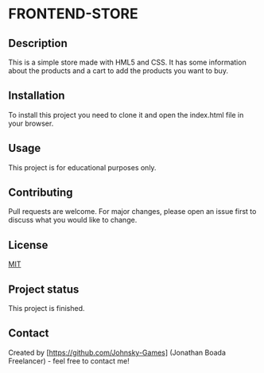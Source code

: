 # FRONTEND-STORE
## Description

This is a simple store made with HML5 and CSS. It has some information about the products and a cart to add the products you want to buy.

## Installation

To install this project you need to clone it and open the index.html file in your browser.

## Usage

This project is for educational purposes only.

## Contributing

Pull requests are welcome. For major changes, please open an issue first to discuss what you would like to change.

## License

[MIT](https://choosealicense.com/licenses/mit/)

## Project status

This project is finished.

## Contact

Created by [https://github.com/Johnsky-Games] (Jonathan Boada Freelancer) - feel free to contact me!
